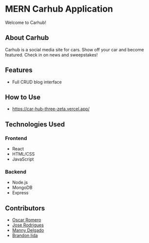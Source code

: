 # MERN Carhub Application

Welcome to Carhub! 

## About Carhub

Carhub is a social media site for cars. 
Show off your car and become featured. 
Check in on news and sweepstakes!

## Features

- Full CRUD blog interface

## How to Use

- https://car-hub-three-zeta.vercel.app/

## Technologies Used

### Frontend
- React
- HTML/CSS
- JavaScript

### Backend
- Node.js
- MongoDB
- Express

## Contributors
- [Oscar Romero](https://github.com/oromero7153)
- [Jose Rodrigues](https://github.com/jorodrig96)
- [Manny Delgado](https://github.com/MannyGDP)
- [Brandon Iida](https://github.com/oallelsefailo)
